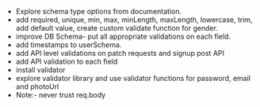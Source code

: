 - Explore schema type options from documentation.
- add required, unique, min, max, minLength, maxLength, lowercase, trim, add default value, create custom validate function for gender. 
- improve DB Schema- put all appropriate validations on each field.
- add timestamps to userSchema.
- add API level validations on patch requests and signup post API
- add API validation to each field
- install validator
- explore validator library and use validator functions for password, email and photoUrl
- Note:- never trust req.body